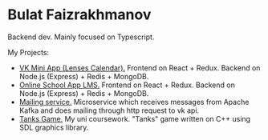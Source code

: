 # Bulat Faizrakhmanov
Backend dev. Mainly focused on Typescript.

My Projects:
- [VK Mini App (Lenses Calendar).](https://vk.com/app7831897_152785695) Frontend on React + Redux. Backend on Node.js (Express) + Redis + MongoDB.
- [Online School App LMS.](https://btfv-app-student-client.herokuapp.com/) Frontend on React + Redux. Backend on Node.js (Express) + Redis + MongoDB.
- [Mailing service.](https://github.com/btfv/mailing_service/) Microservice which reсeives messages from Apache Kafka and does mailing through http request to vk api.
- [Tanks Game.](https://github.com/btfv/TanksGame) My uni coursework. "Tanks" game written on C++ using SDL graphics library.

<!--
**btfv/btfv** is a ✨ _special_ ✨ repository because its `README.md` (this file) appears on your GitHub profile.

Here are some ideas to get you started:

- 🔭 I’m currently working on ...
- 🌱 I’m currently learning ...
- 👯 I’m looking to collaborate on ...
- 🤔 I’m looking for help with ...
- 💬 Ask me about ...
- 📫 How to reach me: ...
- 😄 Pronouns: ...
- ⚡ Fun fact: ...
-->
